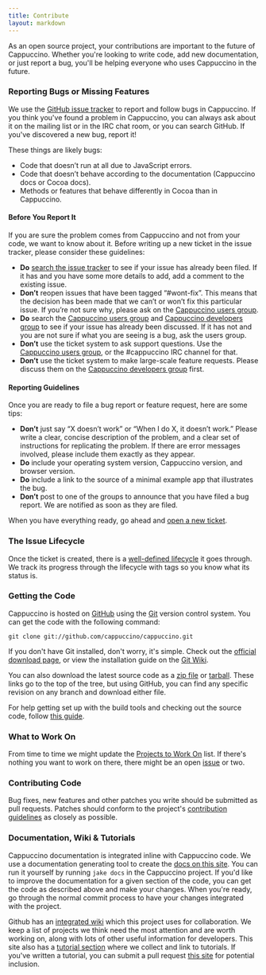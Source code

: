 ```yaml
---
title: Contribute
layout: markdown
---
```


As an open source project, your contributions are important to the
future of Cappuccino. Whether you're looking to write code, add new
documentation, or just report a bug, you'll be helping everyone who uses
Cappuccino in the future.

### Reporting Bugs or Missing Features <a name="bug-reports">&nbsp;</a>

We use the [GitHub issue tracker](http://github.com/cappuccino/cappuccino/issues) to report and
follow bugs in Cappuccino. If you think you've found a problem in
Cappuccino, you can always ask about it on the mailing list or in the
IRC chat room, or you can search GitHub. If you've discovered a new bug,
report it!

These things are likely bugs:

- Code that doesn’t run at all due to JavaScript errors.
- Code that doesn’t behave according to the documentation (Cappuccino docs or Cocoa docs).
- Methods or features that behave differently in Cocoa than in Cappuccino.

#### Before You Report It

If you are sure the problem comes from Cappuccino and not from your
code, we want to know about it. Before writing up a new ticket
in the issue tracker, please consider these guidelines:

-   **Do** [search the issue
    tracker](https://github.com/cappuccino/cappuccino/issues) to see if
    your issue has already been filed. If it has and you have some more
    details to add, add a comment to the existing issue.
-   **Don’t** reopen issues that have been tagged “\#wont-fix”. This
    means that the decision has been made that we can’t or won’t fix
    this particular issue. If you’re not sure why, please ask on the
    [Cappuccino users group](http://groups.google.com/group/objectivej).
-   **Do** search the [Cappuccino users group](http://groups.google.com/group/objectivej) and [Cappuccino developers group](http://groups.google.com/group/objectivej-dev) to
    see if your issue has already been discussed. If it has not and you
    are not sure if what you are seeing is a bug, ask the users group.
-   **Don’t** use the ticket system to ask support questions. Use the
    [Cappuccino users group](http://groups.google.com/group/objectivej),
    or the \#cappuccino IRC channel for that.
-   **Don’t** use the ticket system to make large-scale feature
    requests. Please discuss them on the [Cappuccino developers group](http://groups.google.com/group/objectivej-dev) first.

#### Reporting Guidelines

Once you are ready to file a bug report or feature request, here are some tips:

-   **Don’t** just say “X doesn’t work” or “When I do X, it doesn’t
    work.” Please write a clear, concise description of the problem, and
    a clear set of instructions for replicating the problem. If there
    are error messages involved, please include them exactly as they
    appear.
-   **Do** include your operating system version, Cappuccino version,
    and browser version.
-   **Do** include a link to the source of a minimal example app that
    illustrates the bug.
-   **Don’t** post to one of the groups to announce that you have filed
    a bug report. We are notified as soon as they are filed.

When you have everything ready, go ahead and [open a new ticket](https://github.com/cappuccino/cappuccino/issues/new).

### The Issue Lifecycle

Once the ticket is created, there is a [well-defined lifecycle](/contribute/issue-lifecycle.html) it goes through. We track its progress
through the lifecycle with tags so you know what its status is.

### Getting the Code

Cappuccino is hosted on
[GitHub](http://github.com/cappuccino/cappuccino) using the
[Git](http://git-scm.com/) version control system. You can get the code
with the following command:

    git clone git://github.com/cappuccino/cappuccino.git

If you don't have Git installed, don't worry, it's simple. Check out the
[official download page](http://git-scm.com/download), or view the
installation guide on the [Git Wiki](http://git.or.cz/gitwiki/Installation).

You can also download the latest source code as a [zip
file](http://github.com/cappuccino/cappuccino/zipball/master) or
[tarball](http://github.com/cappuccino/cappuccino/tarball/master). These
links go to the top of the tree, but using GitHub, you can find any
specific revision on any branch and download either file.

For help getting set up with the build tools and checking out the source
code, follow [this guide](http://wiki.github.com/cappuccino/cappuccino/getting-and-building-the-source).

### What to Work On

From time to time we might update the [Projects to Work On](https://github.com/cappuccino/cappuccino/wiki/projects-to-work-on) list. If there's nothing you want to work on there, there might be an open [issue](https://github.com/cappuccino/cappuccino/issues) or two.

### Contributing Code

Bug fixes, new features and other patches you write should be submitted as pull requests. Patches should conform to the project's [contribution guidelines](https://github.com/cappuccino/cappuccino/blob/master/CONTRIBUTING.md) as closely as possible.

### Documentation, Wiki & Tutorials

Cappuccino documentation is integrated inline with Cappuccino code. We
use a documentation generating tool to create the [docs on this site](/learn/documentation/). You can run it yourself by running `jake docs` in the Cappuccino project. If you'd like to improve the documentation for a given section of the code, you can get the code as described above and make your changes. When you're ready, go through the normal commit process to have your changes integrated with the project.

Github has an [integrated wiki](http://github.com/cappuccino/cappuccino/wikis) which this project
uses for collaboration. We keep a list of projects we think need the most attention and are worth working on, along with lots of other useful information for developers. This site also has a [tutorial section](/learn/) where we collect and link to tutorials. If you've written a tutorial, you can submit a pull request [this site](https://github.com/cappuccino/cappuccino.org) for potential inclusion.
